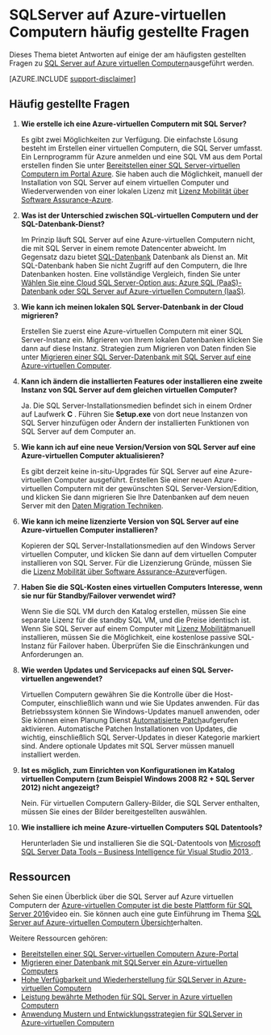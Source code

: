 <properties
    pageTitle="SQLServer auf Azure-virtuellen Computern häufig gestellte Fragen zu | Microsoft Azure"
    description="In diesem Artikel finden Sie Antworten auf häufig gestellte Fragen zur Azure-virtuellen Computern SQL Server ausgeführt."
    services="virtual-machines-windows"
    documentationCenter=""
    authors="v-shysun"
    manager="felixwu"
    editor=""
    tags="azure-service-management"/>

<tags
    ms.service="virtual-machines-windows"
    ms.devlang="na"
    ms.topic="article"
    ms.tgt_pltfrm="vm-windows-sql-server"
    ms.workload="infrastructure-services"
    ms.date="09/13/2016"
    ms.author="v-shysun"/>

# <a name="sql-server-on-azure-virtual-machines-faq"></a>SQLServer auf Azure-virtuellen Computern häufig gestellte Fragen

Dieses Thema bietet Antworten auf einige der am häufigsten gestellten Fragen zu [SQL Server auf Azure virtuellen Computern](https://azure.microsoft.com/services/virtual-machines/sql-server/)ausgeführt werden.

[AZURE.INCLUDE [support-disclaimer](../../includes/support-disclaimer.md)]

## <a name="frequently-asked-questions"></a>Häufig gestellte Fragen

1. **Wie erstelle ich eine Azure-virtuellen Computern mit SQL Server?**

    Es gibt zwei Möglichkeiten zur Verfügung. Die einfachste Lösung besteht im Erstellen einer virtuellen Computern, die SQL Server umfasst. Ein Lernprogramm für Azure anmelden und eine SQL VM aus dem Portal erstellen finden Sie unter [Bereitstellen einer SQL Server-virtuellen Computern im Portal Azure](virtual-machines-windows-portal-sql-server-provision.md). Sie haben auch die Möglichkeit, manuell der Installation von SQL Server auf einem virtuellen Computer und Wiederverwenden von einer lokalen Lizenz mit [Lizenz Mobilität über Software Assurance-Azure](https://azure.microsoft.com/pricing/license-mobility/).

1. **Was ist der Unterschied zwischen SQL-virtuellen Computern und der SQL-Datenbank-Dienst?**

    Im Prinzip läuft SQL Server auf eine Azure-virtuellen Computern nicht, die mit SQL Server in einem remote Datencenter abweicht. Im Gegensatz dazu bietet [SQL-Datenbank](../sql-database/sql-database-technical-overview.md) Datenbank als Dienst an. Mit SQL-Datenbank haben Sie nicht Zugriff auf den Computern, die Ihre Datenbanken hosten. Eine vollständige Vergleich, finden Sie unter [Wählen Sie eine Cloud SQL Server-Option aus: Azure SQL (PaaS)-Datenbank oder SQL Server auf Azure-virtuellen Computern (IaaS)](../sql-database/sql-database-paas-vs-sql-server-iaas.md).

1. **Wie kann ich meinen lokalen SQL Server-Datenbank in der Cloud migrieren?**

    Erstellen Sie zuerst eine Azure-virtuellen Computern mit einer SQL Server-Instanz ein. Migrieren von Ihrem lokalen Datenbanken klicken Sie dann auf diese Instanz. Strategien zum Migrieren von Daten finden Sie unter [Migrieren einer SQL Server-Datenbank mit SQL Server auf eine Azure-virtuellen Computer](virtual-machines-windows-migrate-sql.md).

2. **Kann ich ändern die installierten Features oder installieren eine zweite Instanz von SQL Server auf dem gleichen virtuellen Computer?**

    Ja. Die SQL Server-Installationsmedien befindet sich in einem Ordner auf Laufwerk **C** . Führen Sie **Setup.exe** von dort neue Instanzen von SQL Server hinzufügen oder Ändern der installierten Funktionen von SQL Server auf dem Computer an.

3. **Wie kann ich auf eine neue Version/Version von SQL Server auf eine Azure-virtuellen Computer aktualisieren?**

    Es gibt derzeit keine in-situ-Upgrades für SQL Server auf eine Azure-virtuellen Computer ausgeführt. Erstellen Sie einer neuen Azure-virtuellen Computern mit der gewünschten SQL Server-Version/Edition, und klicken Sie dann migrieren Sie Ihre Datenbanken auf dem neuen Server mit den [Daten Migration Techniken](virtual-machines-windows-migrate-sql.md).

4. **Wie kann ich meine lizenzierte Version von SQL Server auf eine Azure-virtuellen Computer installieren?**

    Kopieren der SQL Server-Installationsmedien auf den Windows Server virtuellen Computer, und klicken Sie dann auf dem virtuellen Computer installieren von SQL Server. Für die Lizenzierung Gründe, müssen Sie die [Lizenz Mobilität über Software Assurance-Azure](https://azure.microsoft.com/pricing/license-mobility/)verfügen.

5. **Haben Sie die SQL-Kosten eines virtuellen Computers Interesse, wenn sie nur für Standby/Failover verwendet wird?**

    Wenn Sie die SQL VM durch den Katalog erstellen, müssen Sie eine separate Lizenz für die standby SQL VM, und die Preise identisch ist. Wenn Sie SQL Server auf einem Computer mit [Lizenz Mobilität](https://azure.microsoft.com/pricing/license-mobility/)manuell installieren, müssen Sie die Möglichkeit, eine kostenlose passive SQL-Instanz für Failover haben. Überprüfen Sie die Einschränkungen und Anforderungen an.

6. **Wie werden Updates und Servicepacks auf einen SQL Server-virtuellen angewendet?**

    Virtuellen Computern gewähren Sie die Kontrolle über die Host-Computer, einschließlich wann und wie Sie Updates anwenden. Für das Betriebssystem können Sie Windows-Updates manuell anwenden, oder Sie können einen Planung Dienst [Automatisierte Patch](virtual-machines-windows-classic-sql-automated-patching.md)aufgerufen aktivieren. Automatische Patchen Installationen von Updates, die wichtig, einschließlich SQL Server-Updates in dieser Kategorie markiert sind. Andere optionale Updates mit SQL Server müssen manuell installiert werden.

7. **Ist es möglich, zum Einrichten von Konfigurationen im Katalog virtuellen Computern (zum Beispiel Windows 2008 R2 + SQL Server 2012) nicht angezeigt?**

    Nein. Für virtuellen Computern Gallery-Bilder, die SQL Server enthalten, müssen Sie eines der Bilder bereitgestellten auswählen.

9. **Wie installiere ich meine Azure-virtuellen Computers SQL Datentools?**

    Herunterladen Sie und installieren Sie die SQL-Datentools von [Microsoft SQL Server Data Tools – Business Intelligence für Visual Studio 2013 ](https://www.microsoft.com/en-us/download/details.aspx?id=42313).

## <a name="resources"></a>Ressourcen

Sehen Sie einen Überblick über die SQL Server auf Azure virtuellen Computern der [Azure-virtuellen Computer ist die beste Plattform für SQL Server 2016](https://channel9.msdn.com/Events/DataDriven/SQLServer2016/Azure-VM-is-the-best-platform-for-SQL-Server-2016)video ein. Sie können auch eine gute Einführung im Thema [SQL Server auf Azure-virtuellen Computern Übersicht](virtual-machines-windows-sql-server-iaas-overview.md)erhalten.

Weitere Ressourcen gehören:

- [Bereitstellen einer SQL Server-virtuellen Computern Azure-Portal](virtual-machines-windows-portal-sql-server-provision.md)
- [Migrieren einer Datenbank mit SQLServer ein Azure-virtuellen Computers](virtual-machines-windows-migrate-sql.md)
- [Hohe Verfügbarkeit und Wiederherstellung für SQLServer in Azure-virtuellen Computern](virtual-machines-windows-sql-high-availability-dr.md)
- [Leistung bewährte Methoden für SQL Server in Azure virtuellen Computern](virtual-machines-windows-sql-performance.md)
- [Anwendung Mustern und Entwicklungsstrategien für SQLServer in Azure-virtuellen Computern](virtual-machines-windows-sql-server-app-patterns-dev-strategies.md)
